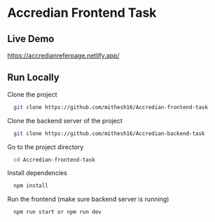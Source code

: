 
# Accredian Frontend Task

## Live Demo

https://accredianreferpage.netlify.app/

## Run Locally

Clone the project

```bash
  git clone https://github.com/mithesh16/Accredian-frontend-task
```

Clone the backend server of the project

```bash
  git clone https://github.com/mithesh16/Accredian-backend-task
```

Go to the project directory

```bash
  cd Accredian-frontend-task
```

Install dependencies

```bash
  npm install
```

Run the frontend (make sure backend server is running)

```bash
  npm run start or npm run dev
```


